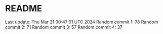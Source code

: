# README

Last update: Thu Mar 21 00:47:31 UTC 2024
Random commit 1: 78
Random commit 2: 71
Random commit 3: 57
Random commit 4: 37
